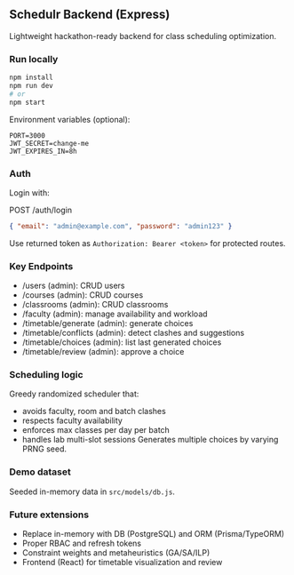 ## Schedulr Backend (Express)

Lightweight hackathon-ready backend for class scheduling optimization.

### Run locally

```bash
npm install
npm run dev
# or
npm start
```

Environment variables (optional):

```
PORT=3000
JWT_SECRET=change-me
JWT_EXPIRES_IN=8h
```

### Auth

Login with:

POST /auth/login
```json
{ "email": "admin@example.com", "password": "admin123" }
```

Use returned token as `Authorization: Bearer <token>` for protected routes.

### Key Endpoints

- /users (admin): CRUD users
- /courses (admin): CRUD courses
- /classrooms (admin): CRUD classrooms
- /faculty (admin): manage availability and workload
- /timetable/generate (admin): generate choices
- /timetable/conflicts (admin): detect clashes and suggestions
- /timetable/choices (admin): list last generated choices
- /timetable/review (admin): approve a choice

### Scheduling logic

Greedy randomized scheduler that:
- avoids faculty, room and batch clashes
- respects faculty availability
- enforces max classes per day per batch
- handles lab multi-slot sessions
Generates multiple choices by varying PRNG seed.

### Demo dataset

Seeded in-memory data in `src/models/db.js`.

### Future extensions

- Replace in-memory with DB (PostgreSQL) and ORM (Prisma/TypeORM)
- Proper RBAC and refresh tokens
- Constraint weights and metaheuristics (GA/SA/ILP)
- Frontend (React) for timetable visualization and review



